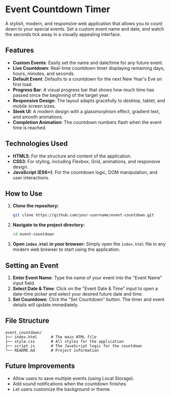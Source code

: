 # Event Countdown Timer

A stylish, modern, and responsive web application that allows you to count down to your special events. Set a custom event name and date, and watch the seconds tick away in a visually appealing interface.


## Features

- **Custom Events**: Easily set the name and date/time for any future event.
- **Live Countdown**: Real-time countdown timer displaying remaining days, hours, minutes, and seconds.
- **Default Event**: Defaults to a countdown for the next New Year's Eve on first load.
- **Progress Bar**: A visual progress bar that shows how much time has passed since the beginning of the target year.
- **Responsive Design**: The layout adapts gracefully to desktop, tablet, and mobile screen sizes.
- **Sleek UI**: A modern design with a glassmorphism effect, gradient text, and smooth animations.
- **Completion Animation**: The countdown numbers flash when the event time is reached.

## Technologies Used

- **HTML5**: For the structure and content of the application.
- **CSS3**: For styling, including Flexbox, Grid, animations, and responsive design.
- **JavaScript (ES6+)**: For the countdown logic, DOM manipulation, and user interactions.

## How to Use

1.  **Clone the repository:**
    ```bash
    git clone https://github.com/your-username/event-countdown.git
    ```

2.  **Navigate to the project directory:**
    ```bash
    cd event-countdown
    ```

3.  **Open `index.html` in your browser:**
    Simply open the `index.html` file in any modern web browser to start using the application.

## Setting an Event

1.  **Enter Event Name**: Type the name of your event into the "Event Name" input field.
2.  **Select Date & Time**: Click on the "Event Date & Time" input to open a date-time picker and select your desired future date and time.
3.  **Set Countdown**: Click the "Set Countdown" button. The timer and event details will update immediately.

## File Structure

```
event_countdown/
├── index.html      # The main HTML file
├── style.css       # All styles for the application
├── script.js       # The JavaScript logic for the countdown
└── README.md       # Project information
```

## Future Improvements

- Allow users to save multiple events (using Local Storage).
- Add sound notifications when the countdown finishes.
- Let users customize the background or theme.

